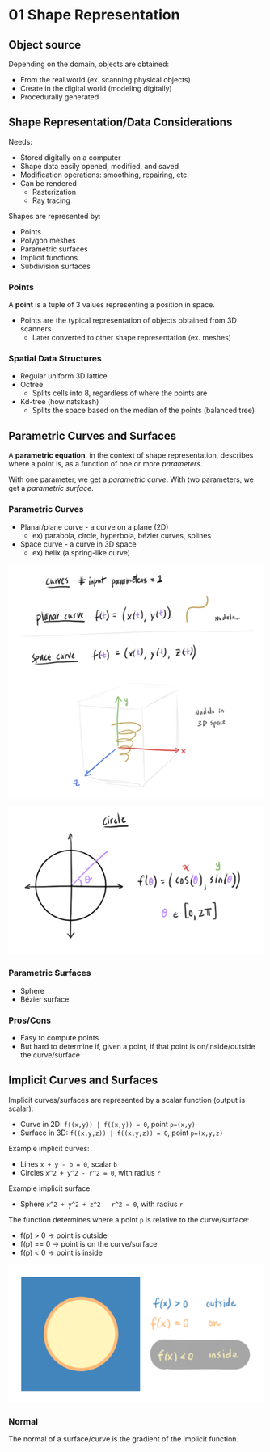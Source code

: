 # 01 Shape Representation

## Object source

Depending on the domain, objects are obtained:
* From the real world (ex. scanning physical objects)
* Create in the digital world (modeling digitally)
* Procedurally generated

## Shape Representation/Data Considerations

Needs:
* Stored digitally on a computer
* Shape data easily opened, modified, and saved
* Modification operations: smoothing, repairing, etc.
* Can be rendered
  * Rasterization
  * Ray tracing

Shapes are represented by:
* Points
* Polygon meshes
* Parametric surfaces
* Implicit functions
* Subdivision surfaces

### Points

A **point** is a tuple of 3 values representing a position in space.

* Points are the typical representation of objects obtained from 3D scanners
  * Later converted to other shape representation (ex. meshes)

### Spatial Data Structures
* Regular uniform 3D lattice
* Octree
  * Splits cells into 8, regardless of where the points are
* Kd-tree (how natskash)
  * Splits the space based on the median of the points (balanced tree)

## Parametric Curves and Surfaces

A **parametric equation**, in the context of shape representation, describes where a point is, as a function of one or more *parameters*.

With one parameter, we get a *parametric curve*.
With two parameters, we get a *parametric surface*.

### Parametric Curves

* Planar/plane curve - a curve on a plane (2D)
  * ex) parabola, circle, hyperbola, bézier curves, splines
* Space curve  - a curve in 3D space
  * ex) helix (a spring-like curve)

![Planar space curves](images/planar-space-curves.png)

![Unit circle](images/unit-circle.png)

### Parametric Surfaces
* Sphere
* Bézier surface

### Pros/Cons 

* Easy to compute points
* But hard to determine if, given a point, if that point is on/inside/outside the curve/surface

## Implicit Curves and Surfaces

Implicit curves/surfaces are represented by a scalar function (output is scalar):
* Curve in 2D: `f((x,y)) | f((x,y)) = 0`, point `p=(x,y)`
* Surface in 3D: `f((x,y,z)) | f((x,y,z)) = 0`, point `p=(x,y,z)`

Example implicit curves:
* Lines `x + y - b = 0`, scalar `b`
* Circles `x^2 + y^2 - r^2 = 0`, with radius `r`

Example implicit surface:
* Sphere `x^2 + y^2 + z^2 - r^2 = 0`, with radius `r`

The function determines where a point `p` is relative to the curve/surface:
* f(p) > 0 -> point is outside
* f(p) == 0 -> point is on the curve/surface
* f(p) < 0 -> point is inside

![Space partition](images/space-partition.png)

### Normal

The normal of a surface/curve is the gradient of the implicit function.
